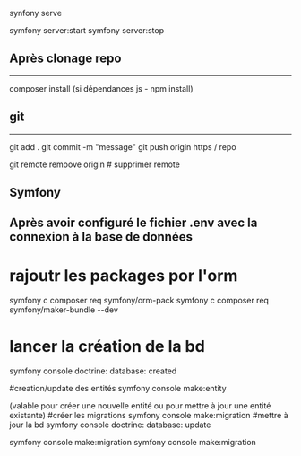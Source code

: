 synfony serve

symfony server:start
symfony server:stop

## Après clonage repo
---
composer install
(si dépendances js - npm install)

## git 
---

git add .
git commit -m "message"
git push origin https / repo

git remote remoove origin # supprimer remote


## Symfony  

Après avoir configuré le fichier .env avec la connexion à la base de données
---

# rajoutr les packages por l'orm

symfony c composer req symfony/orm-pack
symfony c composer req symfony/maker-bundle --dev

# lancer la création de la bd
symfony console doctrine: database: created

#creation/update des entités
symfony console make:entity

(valable pour créer une nouvelle entité ou pour mettre à jour une entité existante)
 #créer les migrations
 symfony console make:migration
 #mettre à jour la bd
 symfony console doctrine: database: update

symfony console make:migration
symfony console make:migration
